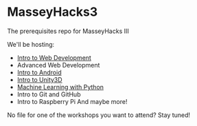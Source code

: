 # MasseyHacks3
The prerequisites repo for MasseyHacks III

We'll be hosting:
* [Intro to Web Development](https://github.com/MJez29/MasseyHacks3/blob/master/intro-front-end)
* Advanced Web Development
* [Intro to Android](https://github.com/MJez29/MasseyHacks3/blob/master/android.md)
* [Intro to Unity3D](https://github.com/MJez29/MasseyHacks3/blob/master/unity3d.md)
* [Machine Learning with Python](https://github.com/MJez29/MasseyHacks3/blob/master/python-machine-learning.md)
* Intro to Git and GitHub
* Intro to Raspberry Pi
And maybe more!

No file for one of the workshops you want to attend? Stay tuned!
